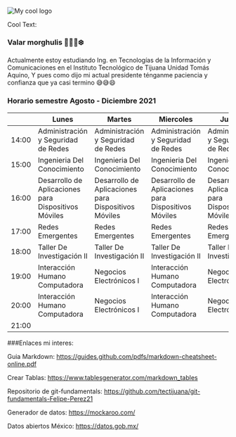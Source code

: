![My cool logo](https://images.cooltext.com/5548788.png) 

<a href="http://cooltext.com" target="_top"><img src="https://cooltext.com/images/ct_pixel.gif" width="80" height="15" alt="Cool Text: Logo and Graphics Generator" border="0" /></a>

### Valar morghulis 🐉🐺🔥❄️


Actualmente estoy estudiando Ing. en Tecnologías de la Información y Comunicaciones en el Instituto Tecnológico de Tijuana Unidad Tomás Aquino, Y pues como dijo mi actual presidente ténganme paciencia y confianza que ya casi termino 😅😅😄 


### Horario semestre Agosto - Diciembre 2021
|       | Lunes                                                | Martes                                               | Miercoles                                            | Jueves                                               | Viernes                                              |
|-------|------------------------------------------------------|------------------------------------------------------|------------------------------------------------------|------------------------------------------------------|------------------------------------------------------|
| 14:00 | Administración y Seguridad de Redes                  | Administración y Seguridad de Redes                  | Administración y Seguridad de Redes                  | Administración y Seguridad de Redes                  | Administración y Seguridad de Redes                  |
| 15:00 | Ingenieria Del Conocimiento                          | Ingenieria Del Conocimiento                          | Ingenieria Del Conocimiento                          | Ingenieria Del Conocimiento                          |                                                      |
| 16:00 | Desarrollo de Aplicaciones para Dispositivos Móviles | Desarrollo de Aplicaciones para Dispositivos Móviles | Desarrollo de Aplicaciones para Dispositivos Móviles | Desarrollo de Aplicaciones para Dispositivos Móviles | Desarrollo de Aplicaciones para Dispositivos Móviles |
| 17:00 | Redes Emergentes                                     | Redes Emergentes                                     | Redes Emergentes                                     | Redes Emergentes                                     | Redes Emergentes                                     |
| 18:00 | Taller De Investigación II                           | Taller De Investigación II                           | Taller De Investigación II                           | Taller De Investigación II                           |                                                      |
| 19:00 | Interacción   Humano Computadora                     | Negocios   Electrónicos I                            | Interacción   Humano Computadora                     | Negocios   Electrónicos I                            |                                                      |
| 20:00 | Interacción Humano Computadora                       | Negocios Electrónicos I                              | Interacción Humano Computadora                       | Negocios Electrónicos I                              |                                                      |
| 21:00 |                                                      |                                                      |                                                      |                                                      |                                                      |



###Enlaces mi interes: 

Guia Markdown:
https://guides.github.com/pdfs/markdown-cheatsheet-online.pdf

Crear Tablas: 
https://www.tablesgenerator.com/markdown_tables

Repositorio de git-fundamentals:
https://github.com/tectijuana/git-fundamentals-Felipe-Perez21

Generador de datos:
https://mockaroo.com/

Datos abiertos México:
https://datos.gob.mx/
